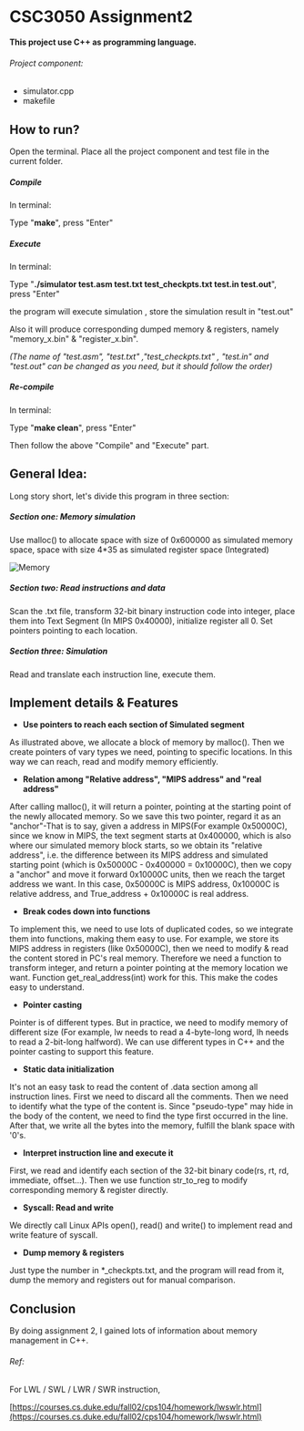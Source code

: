 # CSC3050 Assignment2



**This project use C++ as programming language.**



###### Project component:

- simulator.cpp  
- makefile



## How to run?

Open the terminal. Place all the project component and test file in the current folder. 



##### Compile

In terminal:

Type "**make**", press "Enter"



##### Execute

In terminal:

Type "**./simulator test.asm test.txt test_checkpts.txt test.in test.out**", press "Enter"

the program will execute simulation , store the simulation result in "test.out"

Also it will produce corresponding dumped memory & registers, namely "memory_x.bin" & "register_x.bin".

*(The name of "test.asm", "test.txt" ,"test_checkpts.txt" , "test.in" and "test.out" can be changed as you need, but it should follow the order)*



##### Re-compile

In terminal:

Type "**make clean**", press "Enter"

Then follow the above "Compile" and "Execute" part.



## General Idea:

Long story short, let's divide this program in three section:

##### Section one: Memory simulation



Use malloc() to allocate space with size of 0x600000 as simulated memory space, space with size 4*35 as simulated register space (Integrated)

![Memory](https://ly-blog.oss-cn-shenzhen.aliyuncs.com/20220320_031430134_iOS.png)

##### Section two: Read instructions and data

Scan the .txt file, transform 32-bit binary instruction code into integer, place them into Text Segment (In MIPS 0x40000), initialize register all 0. Set pointers pointing to each location.



##### Section three: Simulation

Read and translate each instruction line, execute them.



## Implement details & Features

- **Use pointers to reach each section of Simulated segment**

As illustrated above, we allocate a block of memory by malloc(). Then we create pointers of vary types we need, pointing to specific locations. In this way we can reach, read and modify memory efficiently. 

- **Relation among "Relative address", "MIPS address" and "real address"**

After calling malloc(), it will return a pointer, pointing at the starting point of the newly allocated memory. So we save this two pointer, regard it as an "anchor"-That is to say, given a address in MIPS(For example 0x50000C), since we know in MIPS, the text segment starts at 0x400000, which is also where our simulated memory block starts, so we obtain its "relative address", i.e. the difference between its MIPS address and simulated starting point (which is 0x50000C - 0x400000 = 0x10000C), then we copy a "anchor" and move it forward 0x10000C units, then we reach the target address we want. In this case, 0x50000C is MIPS address, 0x10000C is relative address, and True_address + 0x10000C is real address.

- **Break codes down into functions**

To implement this, we need to use lots of duplicated codes, so we integrate them into functions, making them easy to use. For example, we store its MIPS address in registers (like 0x50000C), then we need to modify & read the content stored in PC's real memory. Therefore we need a function to transform integer, and return a pointer pointing at the memory location we want. Function get_real_address(int) work for this. This make the codes easy to understand.

- **Pointer casting**

Pointer is of different types. But in practice, we need to modify memory of different size (For example, lw needs to read a 4-byte-long word, lh needs to read a 2-bit-long halfword). We can use different types in C++ and the pointer casting to support this feature. 

- **Static data initialization**

It's not an easy task to read the content of .data section among all instruction lines. First we need to discard all the comments. Then we need to identify what the type of the content is. Since "pseudo-type" may hide in the body of the content, we need to find the type first occurred in the line. After that, we write all the bytes into the memory, fulfill the blank space with '0's.

- **Interpret instruction line and execute it**

First, we read and identify each section of the 32-bit binary code(rs, rt, rd, immediate, offset...). Then we use function str_to_reg to modify corresponding memory & register directly.

- **Syscall: Read and write**

We directly call Linux APIs open(), read() and write() to implement read and write feature of syscall. 

- **Dump memory & registers**

Just type the number in *_checkpts.txt, and the program will read from it, dump the memory and registers out for manual comparison.



## Conclusion

By doing assignment 2, I gained lots of information about memory management in C++.





###### Ref:

For LWL / SWL / LWR / SWR instruction,

[https://courses.cs.duke.edu/fall02/cps104/homework/lwswlr.html](https://courses.cs.duke.edu/fall02/cps104/homework/lwswlr.html)
